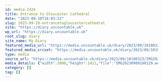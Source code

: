 ```yaml
---
id: media-2424
title: Entrance to Gloucester Cathedral
date: "2023-09-10T18:03:22"
slug: 2023-09-10-entrancetogloucestercathedral
site: "https://diary.uncountable.uk"
wp_url: "https://diary.uncountable.uk"
root_slug: diary
site_name: My Diary
featured_media_url: "https://media.uncountable.uk/diary/2023/09/10180323/IMG20230909180129.webp"
featured_media_srcset: "https://media.uncountable.uk/diary/2023/09/10180323/IMG20230909180129-300x213.webp 300w, https://media.uncountable.uk/diary/2023/09/10180323/IMG20230909180129-1024x728.webp 1024w, https://media.uncountable.uk/diary/2023/09/10180323/IMG20230909180129-150x150.webp 150w, https://media.uncountable.uk/diary/2023/09/10180323/IMG20230909180129-640x455.webp 640w, https://media.uncountable.uk/diary/2023/09/10180323/IMG20230909180129.webp 2000w"
type: media
source_url: "https://media.uncountable.uk/diary/2023/09/10180323/IMG20230909180129.webp"
media_details: {"width":2000,"height":1421,"file":"IMG20230909180129.webp","filesize":200726,"sizes":{"medium":{"file":"IMG20230909180129-300x213.webp","width":300,"height":213,"filesize":18142,"mime_type":"image/webp","source_url":"https://media.uncountable.uk/diary/2023/09/10180323/IMG20230909180129-300x213.webp"},"large":{"file":"IMG20230909180129-1024x728.webp","width":1024,"height":728,"filesize":148856,"mime_type":"image/webp","source_url":"https://media.uncountable.uk/diary/2023/09/10180323/IMG20230909180129-1024x728.webp"},"thumbnail":{"file":"IMG20230909180129-150x150.webp","width":150,"height":150,"filesize":7262,"mime_type":"image/webp","source_url":"https://media.uncountable.uk/diary/2023/09/10180323/IMG20230909180129-150x150.webp"},"mobwidth":{"file":"IMG20230909180129-640x455.webp","width":640,"height":455,"filesize":67938,"mime_type":"image/webp","source_url":"https://media.uncountable.uk/diary/2023/09/10180323/IMG20230909180129-640x455.webp"},"full":{"file":"IMG20230909180129.webp","width":2000,"height":1421,"mime_type":"image/webp","source_url":"https://media.uncountable.uk/diary/2023/09/10180323/IMG20230909180129.webp"}},"image_meta":{"aperture":"0","credit":"","camera":"","caption":"","created_timestamp":"0","copyright":"","focal_length":"0","iso":"0","shutter_speed":"0","title":"","orientation":"0","keywords":[]}}
category: []
tag: []
---
```


